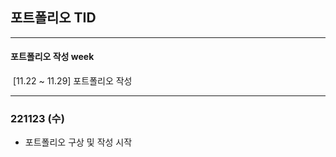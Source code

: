## 포트폴리오 TID



---

#### 포트폴리오 작성 week

​	[11.22 ~ 11.29] 포트폴리오 작성

---



### 221123 (수)

- 포트폴리오 구상 및 작성 시작
